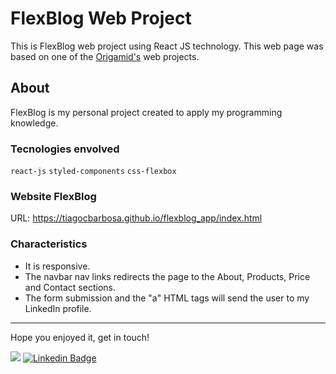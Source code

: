 # FlexBlog Web Project

This is FlexBlog web project using React JS technology. This web page was based on one of the [Origamid's](https://www.origamid.com/) web projects.

## About
FlexBlog is my personal project created to apply my programming knowledge.

### Tecnologies envolved
`react-js` `styled-components` `css-flexbox`

### Website FlexBlog
URL: https://tiagocbarbosa.github.io/flexblog_app/index.html

### Characteristics
* It is responsive.
* The navbar nav links redirects the page to the About, Products, Price and Contact sections.
* The form submission and the "a" HTML tags will send the user to my LinkedIn profile.

------

Hope you enjoyed it, get in touch!

<a href="mailto:tiagocastrobarbosa@gmail.com" title="Email to tiagocastrobarbosa@gmail.com"><img src="https://img.shields.io/badge/%40-email-informational"></a>
[![Linkedin Badge](https://img.shields.io/badge/-LinkedIn-blue?style=flat-square&logo=Linkedin&logoColor=white&link=https://www.linkedin.com/in/tiagocastrobarbosa/)](https://www.linkedin.com/in/tiagocastrobarbosa/)
